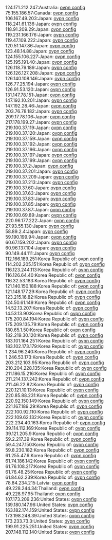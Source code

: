 124.171.212.247:Australia: [ovpn config](vpn/124_171_212_247.ovpn)  
75.155.186.57:Canada: [ovpn config](vpn/75_155_186_57.ovpn)  
106.167.49.203:Japan: [ovpn config](vpn/106_167_49_203.ovpn)  
118.241.61.136:Japan: [ovpn config](vpn/118_241_61_136.ovpn)  
118.91.209.29:Japan: [ovpn config](vpn/118_91_209_29.ovpn)  
119.231.166.176:Japan: [ovpn config](vpn/119_231_166_176.ovpn)  
119.47.109.222:Japan: [ovpn config](vpn/119_47_109_222.ovpn)  
120.51.147.86:Japan: [ovpn config](vpn/120_51_147_86.ovpn)  
123.48.14.88:Japan: [ovpn config](vpn/123_48_14_88.ovpn)  
124.155.106.227:Japan: [ovpn config](vpn/124_155_106_227.ovpn)  
125.195.191.40:Japan: [ovpn config](vpn/125_195_191_40.ovpn)  
126.118.79.189:Japan: [ovpn config](vpn/126_118_79_189.ovpn)  
126.126.127.208:Japan: [ovpn config](vpn/126_126_127_208.ovpn)  
126.140.108.146:Japan: [ovpn config](vpn/126_140_108_146.ovpn)  
126.77.25.194:Japan: [ovpn config](vpn/126_77_25_194.ovpn)  
126.91.53.120:Japan: [ovpn config](vpn/126_91_53_120.ovpn)  
131.147.78.151:Japan: [ovpn config](vpn/131_147_78_151.ovpn)  
147.192.10.201:Japan: [ovpn config](vpn/147_192_10_201.ovpn)  
147.192.28.46:Japan: [ovpn config](vpn/147_192_28_46.ovpn)  
203.76.78.182:Japan: [ovpn config](vpn/203_76_78_182.ovpn)  
209.17.78.106:Japan: [ovpn config](vpn/209_17_78_106.ovpn)  
217.178.199.27:Japan: [ovpn config](vpn/217_178_199_27.ovpn)  
219.100.37.119:Japan: [ovpn config](vpn/219_100_37_119.ovpn)  
219.100.37.120:Japan: [ovpn config](vpn/219_100_37_120.ovpn)  
219.100.37.159:Japan: [ovpn config](vpn/219_100_37_159.ovpn)  
219.100.37.192:Japan: [ovpn config](vpn/219_100_37_192.ovpn)  
219.100.37.196:Japan: [ovpn config](vpn/219_100_37_196.ovpn)  
219.100.37.197:Japan: [ovpn config](vpn/219_100_37_197.ovpn)  
219.100.37.199:Japan: [ovpn config](vpn/219_100_37_199.ovpn)  
219.100.37.2:Japan: [ovpn config](vpn/219_100_37_2.ovpn)  
219.100.37.201:Japan: [ovpn config](vpn/219_100_37_201.ovpn)  
219.100.37.209:Japan: [ovpn config](vpn/219_100_37_209.ovpn)  
219.100.37.213:Japan: [ovpn config](vpn/219_100_37_213.ovpn)  
219.100.37.60:Japan: [ovpn config](vpn/219_100_37_60.ovpn)  
219.100.37.63:Japan: [ovpn config](vpn/219_100_37_63.ovpn)  
219.100.37.83:Japan: [ovpn config](vpn/219_100_37_83.ovpn)  
219.100.37.85:Japan: [ovpn config](vpn/219_100_37_85.ovpn)  
219.100.37.87:Japan: [ovpn config](vpn/219_100_37_87.ovpn)  
219.100.69.89:Japan: [ovpn config](vpn/219_100_69_89.ovpn)  
220.96.177.222:Japan: [ovpn config](vpn/220_96_177_222.ovpn)  
27.93.55.130:Japan: [ovpn config](vpn/27_93_55_130.ovpn)  
58.89.2.4:Japan: [ovpn config](vpn/58_89_2_4.ovpn)  
59.190.199.94:Japan: [ovpn config](vpn/59_190_199_94.ovpn)  
60.67.159.202:Japan: [ovpn config](vpn/60_67_159_202.ovpn)  
60.96.137.104:Japan: [ovpn config](vpn/60_96_137_104.ovpn)  
90.149.44.111:Japan: [ovpn config](vpn/90_149_44_111.ovpn)  
112.166.189.251:Korea Republic of: [ovpn config](vpn/112_166_189_251.ovpn)  
114.202.205.151:Korea Republic of: [ovpn config](vpn/114_202_205_151.ovpn)  
116.123.244.113:Korea Republic of: [ovpn config](vpn/116_123_244_113.ovpn)  
116.126.64.40:Korea Republic of: [ovpn config](vpn/116_126_64_40.ovpn)  
116.32.53.183:Korea Republic of: [ovpn config](vpn/116_32_53_183.ovpn)  
121.140.150.188:Korea Republic of: [ovpn config](vpn/121_140_150_188.ovpn)  
121.148.177.29:Korea Republic of: [ovpn config](vpn/121_148_177_29.ovpn)  
123.215.16.82:Korea Republic of: [ovpn config](vpn/123_215_16_82.ovpn)  
124.50.61.149:Korea Republic of: [ovpn config](vpn/124_50_61_149.ovpn)  
14.52.13.207:Korea Republic of: [ovpn config](vpn/14_52_13_207.ovpn)  
14.53.13.90:Korea Republic of: [ovpn config](vpn/14_53_13_90.ovpn)  
175.200.84.194:Korea Republic of: [ovpn config](vpn/175_200_84_194.ovpn)  
175.209.135.79:Korea Republic of: [ovpn config](vpn/175_209_135_79.ovpn)  
180.65.1.50:Korea Republic of: [ovpn config](vpn/180_65_1_50.ovpn)  
182.219.30.120:Korea Republic of: [ovpn config](vpn/182_219_30_120.ovpn)  
183.101.164.251:Korea Republic of: [ovpn config](vpn/183_101_164_251.ovpn)  
183.102.173.179:Korea Republic of: [ovpn config](vpn/183_102_173_179.ovpn)  
1.234.96.240:Korea Republic of: [ovpn config](vpn/1_234_96_240.ovpn)  
1.246.53.173:Korea Republic of: [ovpn config](vpn/1_246_53_173.ovpn)  
203.212.103.95:Korea Republic of: [ovpn config](vpn/203_212_103_95.ovpn)  
210.204.228.135:Korea Republic of: [ovpn config](vpn/210_204_228_135.ovpn)  
211.186.15.216:Korea Republic of: [ovpn config](vpn/211_186_15_216.ovpn)  
211.214.137.242:Korea Republic of: [ovpn config](vpn/211_214_137_242.ovpn)  
211.46.22.82:Korea Republic of: [ovpn config](vpn/211_46_22_82.ovpn)  
220.121.10.13:Korea Republic of: [ovpn config](vpn/220_121_10_13.ovpn)  
220.85.88.231:Korea Republic of: [ovpn config](vpn/220_85_88_231.ovpn)  
220.92.150.149:Korea Republic of: [ovpn config](vpn/220_92_150_149.ovpn)  
221.167.189.29:Korea Republic of: [ovpn config](vpn/221_167_189_29.ovpn)  
222.100.92.110:Korea Republic of: [ovpn config](vpn/222_100_92_110.ovpn)  
222.109.62.132:Korea Republic of: [ovpn config](vpn/222_109_62_132.ovpn)  
222.234.40.163:Korea Republic of: [ovpn config](vpn/222_234_40_163.ovpn)  
39.114.112.169:Korea Republic of: [ovpn config](vpn/39_114_112_169.ovpn)  
39.121.205.9:Korea Republic of: [ovpn config](vpn/39_121_205_9.ovpn)  
59.2.217.39:Korea Republic of: [ovpn config](vpn/59_2_217_39.ovpn)  
59.4.247.150:Korea Republic of: [ovpn config](vpn/59_4_247_150.ovpn)  
59.8.230.182:Korea Republic of: [ovpn config](vpn/59_8_230_182.ovpn)  
61.255.47.6:Korea Republic of: [ovpn config](vpn/61_255_47_6.ovpn)  
61.74.186.142:Korea Republic of: [ovpn config](vpn/61_74_186_142.ovpn)  
61.76.108.217:Korea Republic of: [ovpn config](vpn/61_76_108_217.ovpn)  
61.76.48.25:Korea Republic of: [ovpn config](vpn/61_76_48_25.ovpn)  
61.84.62.239:Korea Republic of: [ovpn config](vpn/61_84_62_239.ovpn)  
78.84.234.215:Latvia: [ovpn config](vpn/78_84_234_215.ovpn)  
49.228.244.34:Thailand: [ovpn config](vpn/49_228_244_34.ovpn)  
49.228.97.95:Thailand: [ovpn config](vpn/49_228_97_95.ovpn)  
107.173.209.236:United States: [ovpn config](vpn/107_173_209_236.ovpn)  
139.180.147.96:United States: [ovpn config](vpn/139_180_147_96.ovpn)  
163.182.174.159:United States: [ovpn config](vpn/163_182_174_159.ovpn)  
173.198.248.39:United States: [ovpn config](vpn/173_198_248_39.ovpn)  
173.233.73.3:United States: [ovpn config](vpn/173_233_73_3.ovpn)  
199.91.225.251:United States: [ovpn config](vpn/199_91_225_251.ovpn)  
207.148.112.140:United States: [ovpn config](vpn/207_148_112_140.ovpn)  
